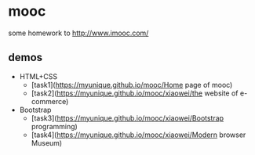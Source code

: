 # mooc


some homework to http://www.imooc.com/


## demos

 + HTML+CSS
     * [task1](https://myunique.github.io/mooc/Home page of mooc)
     * [task2](https://myunique.github.io/mooc/xiaowei/the website of e-commerce)
 + Bootstrap
     * [task3](https://myunique.github.io/mooc/xiaowei/Bootstrap programming)
     * [task4](https://myunique.github.io/mooc/xiaowei/Modern browser Museum)
     
